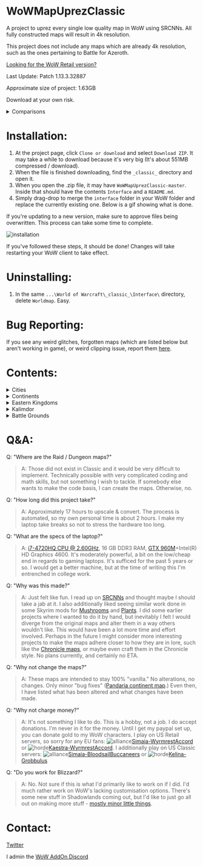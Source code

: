 # WoWMapUprezClassic
A project to uprez every single low quality map in WoW using SRCNNs. All fully constructed maps will result in 4k resolution.

This project does not include any maps which are already 4k resolution, such as the ones pertaining to Battle for Azeroth.

[Looking for the WoW Retail version?](https://github.com/keyboardturner/WoWMapUprez)

Last Update:  Patch 1.13.3.32887

<!-- What's new in Shadowlands Patch 9.0.n? -->
<!-- dropdown -->
<!-- BFA → Shadowlands Patch: link -->
<!-- Only install this if you are updating from patch 8.3.0 to 9.0.n -->

Approximate size of project: 1.63GB

Download at your own risk.

<details>
	<summary>Comparisons</summary>
	<img src="https://i.imgur.com/w9PMTCn.png">
	<img src="https://i.imgur.com/wJHhr9t.png">
</details>

# Installation:

1. At the project page, click `Clone or download` and select `Download ZIP`. It may take a while to download because it's very big (It's about 551MB compressed / download).
2. When the file is finished downloading, find the `_classic_` directory and open it.
3. When you open the .zip file, it may have `WoWMapUprezClassic-master`. Inside that should have the contents `Interface` and a `README.md`.
4. Simply drag-drop to merge the `interface` folder in your WoW folder and replace the currently existing one. Below is a gif showing what is done.

If you're updating to a new version, make sure to approve files being overwritten. This process can take some time to complete.

![installation](https://cdn.discordapp.com/attachments/674816552595488778/674845234047221780/2020-02-05_21-01-02.gif)

If you've followed these steps, it should be done! Changes will take restarting your WoW client to take effect.

# Uninstalling:

1. In the same `...\World of Warcraft\_classic_\Interface\` directory, delete `Worldmap`. Easy.

# Bug Reporting:

If you see any weird glitches, forgotten maps (which are listed below but aren't working in game), or weird clipping issue, report them [here](https://github.com/keyboardturner/WoWMapUprezClassic/issues).

# Contents:
<details>
	<summary>Cities</summary>
	
	DARNASSIS
	Ironforge
	Orgrimmar
	Stormwind
	ThunderBluff
	Undercity
</details>
<details>
	<summary>Continents</summary>
	
	Azeroth (Eastern Kingdoms)
	Kalimdor
	World
</details>
<details>
	<summary>Eastern Kingdoms</summary>
	
	Alterac
	Arathi
	Badlands
	BlastedLands
	BurningSteppes
	DeadwindPass
	DunMorogh
	Duskwood
	EasternPlaguelands
	Elwynn
	Hilsbrad
	Hinterlands
	LochModan
	Redridge
	SearingGorge
	Silverpine
	Stranglethorn
	SwampOfSorrows
	Tirisfal
	WesternPlaguelands
	Westfall
	Wetlands
</details>
<details>
	<summary>Kalimdor</summary>
	
	Ashenvale
	Aszhara
	Barrens
	Darkshore
	Desolace
	Durotar
	Dustwallow
	Felwood
	Feralas
	Kalimdor
	Moonglade
	Mulgore
	Silithus
	StonetalonMountains
	Tanaris
	Teldrassil
	Thousandneedles
	Winterspring
</details>
<details>
	<summary>Battle Grounds</summary>
	
	AlteracValley
	ArathiBasin
	WarsongGulch
</details>

# Q&A:

Q: "Where are the Raid / Dungeon maps?"

> A: Those did not exist in Classic and it would be very difficult to implement. Technically possible with very complicated coding and math skills, but not something I wish to tackle. If somebody else wants to make the code basis, I can create the maps. Otherwise, no.

Q: "How long did this project take?"

> A: Approximately 17 hours to upscale & convert. The process is automated, so my own personal time is about 2 hours. I make my laptop take breaks so not to stress the hardware too long.

Q: "What are the specs of the laptop?"

> A: [i7-4720HQ CPU @ 2.60GHz](https://www.cpubenchmark.net/cpu.php?cpu=Intel+Core+i7-4720HQ+%40+2.60GHz&id=2448), 16 GB DDR3 RAM, [GTX 960M](https://www.videocardbenchmark.net/gpu.php?gpu=GeForce+GTX+960M&id=3176)+Intel(R) HD Graphics 4600. It's moderately powerful, a bit on the low/cheap end in regards to gaming laptops. It's sufficed for the past 5 years or so. I would get a better machine, but at the time of writing this I'm entrenched in college work.

Q: "Why was this made?"

> A: Just felt like fun. I read up on [SRCNNs](http://mmlab.ie.cuhk.edu.hk/projects/SRCNN.html) and thought maybe I should take a jab at it. I also additionally liked seeing similar work done in some Skyrim mods for [Mushrooms](https://www.nexusmods.com/skyrimspecialedition/mods/26103?tab=images) and [Plants](https://www.nexusmods.com/skyrimspecialedition/mods/26104?tab=images). I did some earlier projects where I wanted to do it by hand, but inevitably I felt I would diverge from the original maps and alter them in a way others wouldn't like. This would have been a lot more time and effort involved. Perhaps in the future I might consider more interesting projects to make the maps adhere closer to how they are in lore, such like the [Chronicle maps](https://i.imgur.com/35Y0pdi.jpg), or maybe even craft them in the Chronicle style. No plans currently, and certainly no ETA.

Q: "Why not change the maps?"

> A: These maps are intended to stay 100% "vanilla." No alterations, no changes. Only minor "bug fixes" ([Pandaria continent map](https://twitter.com/keyboardturn/status/1218823545028927489).) Even then, I have listed what has been altered and what changes have been made.

Q: "Why not charge money?"

> A: It's not something I like to do. This is a hobby, not a job. I do accept donations. I'm never in it for the money. Until I get my paypal set up, you can donate gold to my WoW characters. I play on US Retail servers, so sorry for any EU fans: ![alliance](https://wow.zamimg.com/images/icons/alliance.png)[Simaia-WyrmrestAccord](https://worldofwarcraft.com/en-us/character/us/wyrmrest-accord/simaia) or ![horde](https://wow.zamimg.com/images/icons/horde.png)[Kaestra-WyrmrestAccord](https://worldofwarcraft.com/en-us/character/us/wyrmrest-accord/kaestra). I additionally play on US Classic servers: ![alliance](https://wow.zamimg.com/images/icons/alliance.png)[Simaia-BloodsailBuccaneers](https://us.forums.blizzard.com/en/wow/u/simaia-bloodsail-buccaneers/) or ![horde](https://wow.zamimg.com/images/icons/horde.png)[Kelina-Grobbulus](https://us.forums.blizzard.com/en/wow/u/kelina-grobbulus/)

Q: "Do you work for Blizzard?"

> A: No. Not sure if this is what I'd primarily like to work on if I did. I'd much rather work on WoW's lacking customisation options. There's some new stuff in Shadowlands coming out, but I'd like to just go all out on making more stuff - [mostly minor little things](https://twitter.com/keyboardturn/status/1197625790671622146).

# Contact:

[Twitter](https://twitter.com/keyboardturn)

I admin the [WoW AddOn Discord](http://discord.gg/sXy46yZ)
